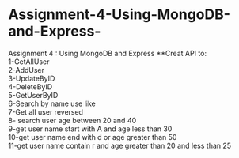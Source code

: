 # Assignment-4-Using-MongoDB-and-Express-<br>
Assignment 4 :  Using MongoDB and Express  **Creat API to: <br>
1-GetAllUser<br>
2-AddUser <br>
3-UpdateByID <br>
4-DeleteByID<br>
5-GetUserByID <br>
6-Search by name use like <br>
7-Get all user reversed<br>
8- search user age between 20 and 40<br>
9-get user name start with A and age less than 30  <br>
10-get user name end with  d or age greater than 50  <br>
11-get user name contain  r   and  age greater than 20 and less than 25<br>
